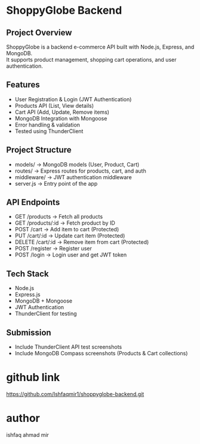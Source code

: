 # ShoppyGlobe Backend

##  Project Overview
ShoppyGlobe is a backend e-commerce API built with Node.js, Express, and MongoDB.  
It supports product management, shopping cart operations, and user authentication.

## Features
- User Registration & Login (JWT Authentication)  
- Products API (List, View details)  
- Cart API (Add, Update, Remove items)  
- MongoDB Integration with Mongoose  
- Error handling & validation  
- Tested using ThunderClient

##  Project Structure
- models/ → MongoDB models (User, Product, Cart)  
- routes/ → Express routes for products, cart, and auth  
- middleware/ → JWT authentication middleware  
- server.js → Entry point of the app  

##  API Endpoints
- GET /products → Fetch all products  
- GET /products/:id → Fetch product by ID  
- POST /cart → Add item to cart (Protected)  
- PUT /cart/:id → Update cart item (Protected)  
- DELETE /cart/:id → Remove item from cart (Protected)  
- POST /register → Register user  
- POST /login → Login user and get JWT token  

## Tech Stack
- Node.js  
- Express.js  
- MongoDB + Mongoose  
- JWT Authentication  
- ThunderClient for testing  

## Submission
- Include ThunderClient API test screenshots  
- Include MongoDB Compass screenshots (Products & Cart collections)  

# github link
https://github.com/Ishfaqmir1/shoppyglobe-backend.git

# author 
ishfaq ahmad mir